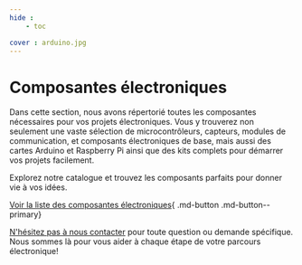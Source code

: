 ```yaml
---
hide :
    - toc

cover : arduino.jpg
---
```


# Composantes électroniques

Dans cette section, nous avons répertorié toutes les composantes nécessaires pour vos projets électroniques. Vous y trouverez non seulement une vaste sélection de microcontrôleurs, capteurs, modules de communication, et composants électroniques de base, mais aussi des cartes Arduino et Raspberry Pi ainsi que des kits complets pour démarrer vos projets facilement.

Explorez notre catalogue et trouvez les composants parfaits pour donner vie à vos idées.

[Voir la liste des composantes électroniques](https://creanum.notion.site/Pi-ces-lectroniques-3c5d2eaea4f84c0cb0c76dbd03354f2d?pvs=4){ .md-button .md-button--primary}

[N'hésitez pas à nous contacter](a-propos/equipe) pour toute question ou demande spécifique. Nous sommes là pour vous aider à chaque étape de votre parcours électronique!